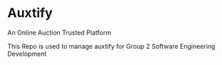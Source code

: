 # Auxtify
An Online Auction Trusted Platform <br>

This Repo is used to manage auxtify for Group 2 Software Engineering Development